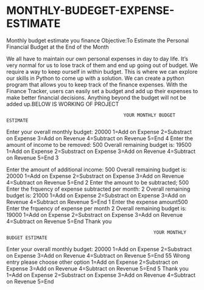 # MONTHLY-BUDEGET-EXPENSE-ESTIMATE
Monthly budget estimate you finance
Objective:To Estimate the Personal Financial Budget at the End of the Month 

We all have to maintain our own personal expenses in day to day life. It’s very normal for us to lose track of them and end up going out of budget. We require a way to keep ourself in within budget.
This is where we can explore our skills in Python to come up with a solution. We can create a python program that allows you to keep track of the finance expenses.
With the Finance Tracker, users can easily set a budget and add up their expenses to make better financial decisions. Anything beyond the budget will not be added up.BELOW IS WORKING OF PROJECT

                                               YOUR MONTHLY BUDGET ESTIMATE  
                                                 
Enter your overall monthly budget: 20000
1=Add on Expense
2=Substract on Expense
3=Add on Revenue
4=Subtract on Revenue
5=End
4
Enter the  amount of income to be removed: 500
Overall remaining budget is:  19500
1=Add on Expense
2=Substract on Expense
3=Add on Revenue
4=Subtract on Revenue
5=End
3

Enter the amount of additional income: 500
Overall remaining budget is:  20000
1=Add on Expense
2=Substract on Expense
3=Add on Revenue
4=Subtract on Revenue
5=End
2
Enter the amount to be subtracted; 500
Enter the frquency of expense subtracted  per month: 2
Overall remaining budget is:  21000
1=Add on Expense
2=Substract on Expense
3=Add on Revenue
4=Subtract on Revenue
5=End
1
Enter the expense amount500
Enter the frquency of expense per month 2
Overall remaining budget is:  19000
1=Add on Expense
2=Substract on Expense
3=Add on Revenue
4=Subtract on Revenue
5=End
Thank you


                                                          YOUR MONTHLY BUDGET ESTIMATE                                    
Enter your overall monthly budget: 20000
1=Add on Expense
2=Substract on Expense
3=Add on Revenue
4=Subtract on Revenue
5=End
55
Wrong entry please choose other option
1=Add on Expense
2=Substract on Expense
3=Add on Revenue
4=Subtract on Revenue
5=End
5
Thank you
1=Add on Expense
2=Substract on Expense
3=Add on Revenue
4=Subtract on Revenue
5=End
